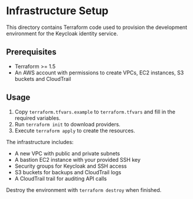 # Infrastructure Setup

This directory contains Terraform code used to provision the development environment for the Keycloak identity service.

## Prerequisites

- Terraform >= 1.5
- An AWS account with permissions to create VPCs, EC2 instances, S3 buckets and CloudTrail

## Usage

1. Copy `terraform.tfvars.example` to `terraform.tfvars` and fill in the required variables.
2. Run `terraform init` to download providers.
3. Execute `terraform apply` to create the resources.

The infrastructure includes:

- A new VPC with public and private subnets
- A bastion EC2 instance with your provided SSH key
- Security groups for Keycloak and SSH access
- S3 buckets for backups and CloudTrail logs
- A CloudTrail trail for auditing API calls

Destroy the environment with `terraform destroy` when finished.
